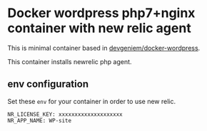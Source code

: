 # Docker wordpress php7+nginx container with new relic agent
This is minimal container based in [devgeniem/docker-wordpress](https://github.com/devgeniem/docker-wordpress).

This container installs newrelic php agent.

## env configuration
Set these `env` for your container in order to use new relic.
```
NR_LICENSE_KEY: xxxxxxxxxxxxxxxxxxxx
NR_APP_NAME: WP-site
```
